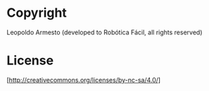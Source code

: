 Copyright 
=========

Leopoldo Armesto (developed to Robótica Fácil, all rights reserved)

License
=========

[http://creativecommons.org/licenses/by-nc-sa/4.0/]